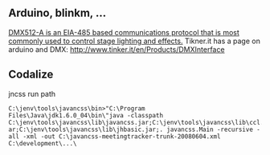 ## Arduino, blinkm, ... ##


[DMX512-A is an EIA-485 based communications protocol that is most commonly used to control stage lighting and effects.](http://en.wikipedia.org/wiki/DMX512-A) Tikner.it has a page on arduino and DMX: http://www.tinker.it/en/Products/DMXInterface

## Codalize ##
jncss run path

```
C:\jenv\tools\javancss\bin>"C:\Program Files\Java\jdk1.6.0_04\bin\"java -classpath C:\jenv\tools\javancss\lib\javancss.jar;C:\jenv\tools\javancss\lib\ccl.j
ar;C:\jenv\tools\javancss\lib\jhbasic.jar;. javancss.Main -recursive -all -xml -out C:\javancss-meetingtracker-trunk-20080604.xml C:\development\...\
```